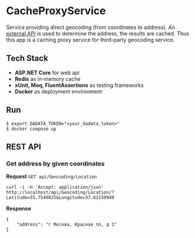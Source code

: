 # CacheProxyService

Service providing direct geocoding (from coordinates to address).
An [external API](https://dadata.ru/api/geocode/) is used to determine the address, the results are cached.
Thus this app is a caching proxy service for third-party geocoding service.

## Tech Stack
- **ASP.NET Core** for web api
- **Redis** as in-memory cache
- **xUnit, Moq, FluentAssertions** as testing frameworks
- **Docker** as deployment environment

## Run

    $ export DADATA_TOKEN="<your_dadata_token>"
    $ docker compose up

## REST API

### Get address by given coordinates

**Request**
`GET api/Geocoding/Location`

    curl -i -H 'Accept: application/json' http://localhost/api/Geocoding/Location/?Latitude=55.7546025&Longitude=37.62159949

**Response**

    {
        "address": "г Москва, Красная пл, д 3"
    }